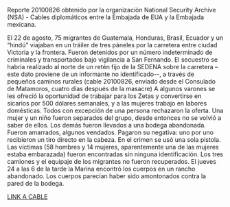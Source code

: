 Reporte 20100826 obtenido por la organización National Security Archive (NSA) - Cables diplomáticos entre la Embajada de EUA y la Embajada mexicana.
 
El 22 de agosto, 75 migrantes de Guatemala, Honduras, Brasil, Ecuador y un “hindú” viajaban en un tráiler de tres páneles por la carretera entre ciudad Victoria y la frontera. Fueron detenidos por un número indeterminado de criminales y transportados bajo vigilancia a San Fernando.
El secuestro se habría realizado al norte de un retén fijo de la SEDENA sobre la carretera –este dato proviene de un informante no identificado--, a través de pequeños caminos rurales (cable 20100826, enviado desde el Consulado de Matamoros, cuatro días después de la masacre)
A algunos varones se les ofreció la oportunidad de trabajar para los Zetas y convertirse en sicarios por 500 dólares semanales, y a las mujeres trabajo en labores domésticas. Todos con excepción de una persona rechazaron la oferta.
Una mujer y un niño fueron separados del grupo, desde entonces no se volvió a saber de ellos.
Los demás fueron llevados a una bodega abandonada. Fueron amarrados, algunos vendados. Pagaron su negativa: uno por uno recibieron un tiro directo en la cabeza. En el crimen se usó una sola pistola.
Las víctimas (58 hombres y 14 mujeres, aparentemente una de las mujeres estaba embarazada) fueron encontradas sin ninguna identificación. Los tres camiones y el equipaje de los migrantes no fueron recuperados. 
El jueves 24 a las 6 de la tarde la Marina encontró los cuerpos en un rancho abandonado. Los cuerpos parecían haber sido amontonados contra la pared de la bodega.
<p><a href="http://www2.gwu.edu/~nsarchiv/NSAEBB/NSAEBB445/docs/20100826.pdf">LINK A CABLE</a></p>
